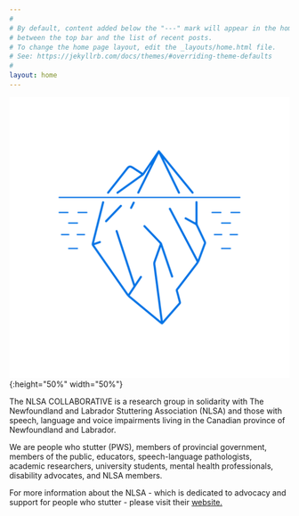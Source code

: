 ```yaml
---
#
# By default, content added below the "---" mark will appear in the home page
# between the top bar and the list of recent posts.
# To change the home page layout, edit the _layouts/home.html file.
# See: https://jekyllrb.com/docs/themes/#overriding-theme-defaults
#
layout: home
---
```

![image of iceberg](./assets/images/noun_Iceberg_2258187_white.png){:height="50%" width="50%"}

The NLSA COLLABORATIVE is a research group in solidarity with The Newfoundland and Labrador Stuttering Association (NLSA) and those with speech, language and voice impairments living in the Canadian province of Newfoundland and Labrador.

We are people who stutter (PWS), members of provincial government, members of the public, educators, speech-language pathologists, academic researchers, university students, mental health professionals, disability advocates, and NLSA members.

For more information about the NLSA - which is dedicated to advocacy and support for people who stutter - please visit their [website.](https://nlstuttering.ca)
